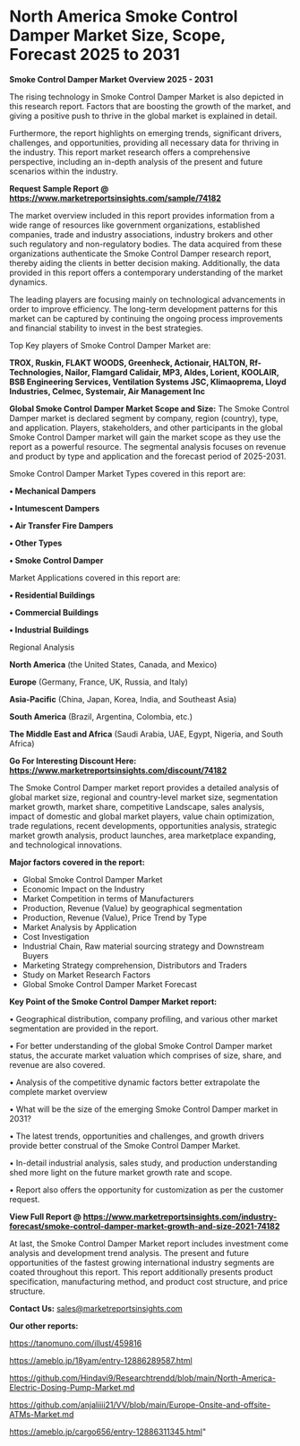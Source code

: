 # North America Smoke Control Damper Market Size, Scope, Forecast 2025 to 2031

<Strong> Smoke Control Damper Market Overview 2025 - 2031</strong>

The rising technology in Smoke Control Damper Market is also depicted in this research report. Factors that are boosting the growth of the market, and giving a positive push to thrive in the global market is explained in detail.

Furthermore, the report highlights on emerging trends, significant drivers, challenges, and opportunities, providing all necessary data for thriving in the industry. This report market research offers a comprehensive perspective, including an in-depth analysis of the present and future scenarios within the industry.

<strong>Request Sample Report @ <a href=https://www.marketreportsinsights.com/sample/74182>https://www.marketreportsinsights.com/sample/74182</a></strong>

The market overview included in this report provides information from a wide range of resources like government organizations, established companies, trade and industry associations, industry brokers and other such regulatory and non-regulatory bodies. The data acquired from these organizations authenticate the Smoke Control Damper research report, thereby aiding the clients in better decision making. Additionally, the data provided in this report offers a contemporary understanding of the market dynamics.

The leading players are focusing mainly on technological advancements in order to improve efficiency. The long-term development patterns for this market can be captured by continuing the ongoing process improvements and financial stability to invest in the best strategies.

Top Key players of Smoke Control Damper Market are:

<strong>TROX, Ruskin, FLAKT WOODS, Greenheck, Actionair, HALTON, Rf-Technologies, Nailor, Flamgard Calidair, MP3, Aldes, Lorient, KOOLAIR, BSB Engineering Services, Ventilation Systems JSC, Klimaoprema, Lloyd Industries, Celmec, Systemair, Air Management Inc</strong>

<strong><b>Global Smoke Control Damper Market Scope and Size:</b></strong>
The Smoke Control Damper market is declared segment by company, region (country), type, and application. Players, stakeholders, and other participants in the global Smoke Control Damper market will gain the market scope as they use the report as a powerful resource. The segmental analysis focuses on revenue and product by type and application and the forecast period of 2025-2031.

Smoke Control Damper Market Types covered in this report are:

<strong>• Mechanical Dampers

• Intumescent Dampers

• Air Transfer Fire Dampers

• Other Types

• Smoke Control Damper</strong>

Market Applications covered in this report are:

<strong>• Residential Buildings

• Commercial Buildings

• Industrial Buildings</strong> 

Regional Analysis

<strong>North America</strong> (the United States, Canada, and Mexico)

<strong>Europe</strong> (Germany, France, UK, Russia, and Italy)

<strong>Asia-Pacific</strong> (China, Japan, Korea, India, and Southeast Asia)

<strong>South America</strong> (Brazil, Argentina, Colombia, etc.)

<strong>The Middle East and Africa</strong> (Saudi Arabia, UAE, Egypt, Nigeria, and South Africa)

<strong>Go For Interesting Discount Here: <a href=https://www.marketreportsinsights.com/discount/74182>https://www.marketreportsinsights.com/discount/74182</a></strong>

The Smoke Control Damper market report provides a detailed analysis of global market size, regional and country-level market size, segmentation market growth, market share, competitive Landscape, sales analysis, impact of domestic and global market players, value chain optimization, trade regulations, recent developments, opportunities analysis, strategic market growth analysis, product launches, area marketplace expanding, and technological innovations.

<strong><b>Major factors covered in the report:</b></strong>
<ul>
  <li>Global Smoke Control Damper Market </li>
  <li>Economic Impact on the Industry</li>
  <li>Market Competition in terms of Manufacturers</li>
  <li>Production, Revenue (Value) by geographical segmentation</li>
  <li>Production, Revenue (Value), Price Trend by Type</li>
  <li>Market Analysis by Application</li>
  <li>Cost Investigation</li>
  <li>Industrial Chain, Raw material sourcing strategy and Downstream Buyers</li>
  <li>Marketing Strategy comprehension, Distributors and Traders</li>
  <li>Study on Market Research Factors</li>
  <li>Global Smoke Control Damper Market Forecast</li>
</ul>

<strong><b>Key Point of the Smoke Control Damper Market report:</b></strong>

• Geographical distribution, company profiling, and various other market segmentation are provided in the report.

• For better understanding of the global Smoke Control Damper market status, the accurate market valuation which comprises of size, share, and revenue are also covered.

• Analysis of the competitive dynamic factors better extrapolate the complete market overview

• What will be the size of the emerging Smoke Control Damper market in 2031?

• The latest trends, opportunities and challenges, and growth drivers provide better construal of the Smoke Control Damper Market.

• In-detail industrial analysis, sales study, and production understanding shed more light on the future market growth rate and scope.

• Report also offers the opportunity for customization as per the customer request.

<strong><b>View Full Report @ <a href=https://www.marketreportsinsights.com/industry-forecast/smoke-control-damper-market-growth-and-size-2021-74182>https://www.marketreportsinsights.com/industry-forecast/smoke-control-damper-market-growth-and-size-2021-74182</a></b></strong>


At last, the Smoke Control Damper Market report includes investment come analysis and development trend analysis. The present and future opportunities of the fastest growing international industry segments are coated throughout this report. This report additionally presents product specification, manufacturing method, and product cost structure, and price structure.

<strong>Contact Us:</strong>
sales@marketreportsinsights.com

<strong>Our other reports:</strong>

<a href=https://tanomuno.com/illust/459816>https://tanomuno.com/illust/459816</a>

<a href=https://ameblo.jp/18yam/entry-12886289587.html>https://ameblo.jp/18yam/entry-12886289587.html</a>

<a href=https://github.com/Hindavi9/Researchtrendd/blob/main/North-America-Electric-Dosing-Pump-Market.md>https://github.com/Hindavi9/Researchtrendd/blob/main/North-America-Electric-Dosing-Pump-Market.md</a>

<a href=https://github.com/anjaliiii21/VV/blob/main/Europe-Onsite-and-offsite-ATMs-Market.md>https://github.com/anjaliiii21/VV/blob/main/Europe-Onsite-and-offsite-ATMs-Market.md</a>

<a href=https://ameblo.jp/cargo656/entry-12886311345.html>https://ameblo.jp/cargo656/entry-12886311345.html</a>"
